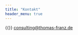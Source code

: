 ```yaml
---
title: "Kontakt"
header_menu: true
---
```


{{<icon class="fa fa-envelope">}}&nbsp;[consulting@thomas-franz.de](mailto:consulting@thomas-franz.de)
